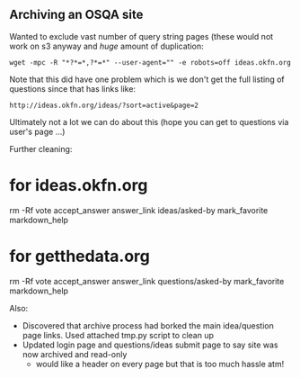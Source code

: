 ## Archiving an OSQA site

Wanted to exclude vast number of query string pages (these would not work on s3 anyway and *huge* amount of duplication:

    wget -mpc -R "*?*=*,?*=*" --user-agent="" -e robots=off ideas.okfn.org

Note that this did have one problem which is we don't get the full listing of questions since that has links like:

    http://ideas.okfn.org/ideas/?sort=active&page=2

Ultimately not a lot we can do about this (hope you can get to questions via user's page ...)

Further cleaning:

  # for ideas.okfn.org
  rm -Rf vote accept_answer answer_link ideas/asked-by mark_favorite markdown_help
  # for getthedata.org
  rm -Rf vote accept_answer answer_link questions/asked-by mark_favorite markdown_help

Also:

* Discovered that archive process had borked the main idea/question page links. Used attached tmp.py script to clean up
* Updated login page and questions/ideas submit page to say site was now archived and read-only
  * would like a header on every page but that is too much hassle atm!

